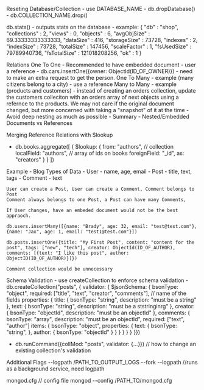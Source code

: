 Reseting Database/Collection
    - use DATABASE_NAME
    - db.dropDatabase()
    - db.COLLECTION_NAME.drop()

db.stats() 
    - outputs stats on the database
    - example: 
    {
        "db" : "shop",
        "collections" : 2,
        "views" : 0,
        "objects" : 6,
        "avgObjSize" : 69.33333333333333,
        "dataSize" : 416,
        "storageSize" : 73728,
        "indexes" : 2,
        "indexSize" : 73728,
        "totalSize" : 147456,
        "scaleFactor" : 1,
        "fsUsedSize" : 79789940736,
        "fsTotalSize" : 121018208256,
        "ok" : 1
    }

Relations
    One To One - Recommended to have embedded document
    - user a reference - db.cars.insertOne({owner: ObjectId(ID_OF_OWNER)}) - need to make an extra request to get the person. 
    One To Many - example (many citizens belong to a city)
    - use a reference
    Many to Many - example (products and customers)
    - instead of creating an orders collection, update the customers colleciton with an orders array of next objects using a refernce to the products. We may not care if the original document changed, but more concerned with taking a "snapshot" of it at the time
    - Avoid deep nesting as much as possible
    - Summary - Nested/Embedded Documents vs References

Merging Reference Relations with $lookup
 - db.books.aggregate([
     {
         $lookup: {
            from: "authors", // collection
            localField: "authors", // array of ids on books
            foreignField: "_id",
            as: "creators"
        }
    }
    ])

Example - Blog
    Types of Data
        - User - name, age, email
        - Post - title, text, tags
        - Comment - text

    User can create a Post, User can create a Comment, Comment belongs to Post
    Comment always belongs to one Post, a Post can have many Comments,

    If User changes, have an embeded document would not be the best appraoch. 

    db.users.insertMany([{name: "Brady", age: 32, email: "test@test.com"}, {name: "Jax", age: 1, email: "test1@test.com"}])

    db.posts.insertOne({title: "My First Post", content: "content for the post", tags: ["new", "tech"], creator: ObjectId(ID_OF_AUTHOR), comments: [{text: "I like this post", author: ObjectID(ID_OF_AUTHOR)}]})

    Comment collection would be unnecessary

Schema Validation
    - use createCollection to enforce schema validation
    - db.createCollection("posts", {
        validator: {
            $jsonSchema: {
                bsonType: "object",
                required: ["title", "text", "creator", "comments"], // name of the fields
                properties: {
                    title: {
                        bsonType: "string",
                        description: "must be a string"
                    },
                    text: {
                        bsonType: "string",
                        description: "must be a ststringinrg"
                    },
                    creator: {
                        bsonType: "objectId",
                        description: "must be an objectId"
                    },
                    comments: {
                        bsonType: "array",
                        description: "must be an objectId",
                        required: ["text", "author"]
                        items: {
                            bsonType: "object",
                            properties: {
                                text: {
                                    bsonType: "string", 
                                },
                                author: {
                                    bsonType: "objectId"
                                }
                            }
                        }
                    }
                }
            }
        }})

 - db.runCommand({collMod: "posts", validator: {...}}) // how to change an existing collection's validation

Additional Flags
 --logpath /PATH_TO_OUTPUT_LOGS
 --fork --logpath //runs as a background service, need logpath 

mongod.cfg // config file
mongod --config /PATH_TO/mongod.cfg
